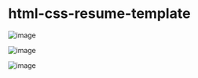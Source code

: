 # html-css-resume-template

![image](https://user-images.githubusercontent.com/23155302/54524604-c1d5d480-4948-11e9-9f04-8966a63ebd96.png)

![image](https://user-images.githubusercontent.com/23155302/54524687-fcd80800-4948-11e9-9cfc-9c4ec94a7a0b.png)


![image](https://user-images.githubusercontent.com/23155302/54524647-e2059380-4948-11e9-8393-3c4fa3dc4306.png)
